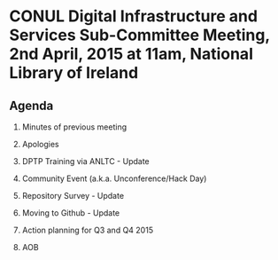 # CONUL Digital Infrastructure and Services Sub-Committee Meeting, 2nd April, 2015 at 11am, National Library of Ireland

## Agenda

1. Minutes of previous meeting

2. Apologies

3. DPTP Training via ANLTC - Update

4. Community Event (a.k.a. Unconference/Hack Day)

5. Repository Survey - Update

6. Moving to Github - Update

6. Action planning for Q3 and Q4 2015

7. AOB
